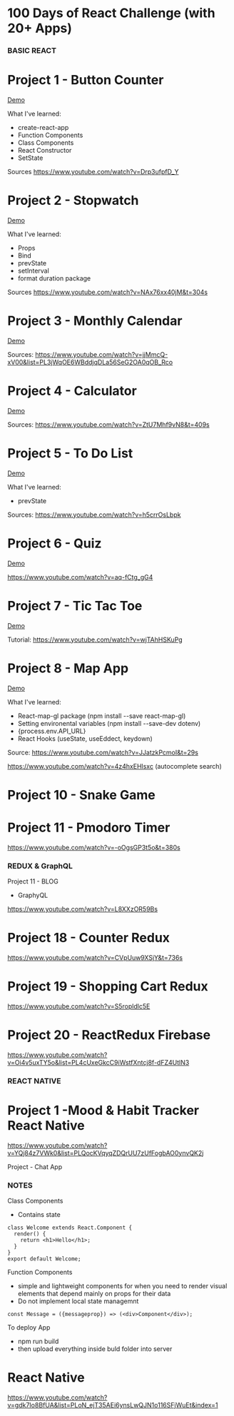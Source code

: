 # 100 Days of React Challenge (with 20+ Apps)

### BASIC REACT

Project 1 - Button Counter
==========================

[Demo](https://t2f9h.codesandbox.io/)

What I've learned:
- create-react-app
- Function Components
- Class Components
- React Constructor
- SetState

Sources
https://www.youtube.com/watch?v=Drp3ufpfD_Y


Project 2 - Stopwatch
==========================

[Demo](https://6fr6p.codesandbox.io/)

What I've learned:
- Props
- Bind
- prevState
- setInterval
- format duration package

Sources
https://www.youtube.com/watch?v=NAx76xx40jM&t=304s


Project 3 - Monthly Calendar
==========================

[Demo](https://193rm.codesandbox.io/)

Sources:
https://www.youtube.com/watch?v=jjMmcQ-xV00&list=PL3jWqOE6WBddjqDLa56SeG2OA0qOB_Rco


Project 4 - Calculator
==========================

[Demo](https://mzztr.csb.app/)

Sources:
https://www.youtube.com/watch?v=ZtU7Mhf9vN8&t=409s


Project 5  - To Do List
==========================

[Demo](https://ri74q.csb.app/)

What I've learned:
- prevState

Sources: 
https://www.youtube.com/watch?v=h5crrOsLbpk


Project 6 - Quiz
=====================

[Demo](https://bhm6v.csb.app/)

https://www.youtube.com/watch?v=aq-fCtg_gG4


Project 7 - Tic Tac Toe
=======================

[Demo](https://jyy84.csb.app/)

Tutorial: 
https://www.youtube.com/watch?v=wjTAhHSKuPg



Project 8 - Map App
==========================

[Demo](https://7s9cd.csb.app)

What I've learned:
- React-map-gl package (npm install --save react-map-gl)
- Setting environental variables (npm install --save-dev dotenv)
- {process.env.API_URL}
- React Hooks (useState, useEddect, keydown)

Source:
https://www.youtube.com/watch?v=JJatzkPcmoI&t=29s

https://www.youtube.com/watch?v=4z4hxEHlsxc (autocomplete search)


Project 10 - Snake Game
=========================


Project 11 - Pmodoro Timer
==========================

https://www.youtube.com/watch?v=-oOgsGP3t5o&t=380s




### REDUX & GraphQL

Project 11 - BLOG

- GraphyQL

https://www.youtube.com/watch?v=L8XXzOR59Bs


Project 18 - Counter Redux
==========================

https://www.youtube.com/watch?v=CVpUuw9XSjY&t=736s


Project 19 - Shopping Cart Redux
==========================

https://www.youtube.com/watch?v=S5ropldlc5E


Project 20 - ReactRedux Firebase
==========================

https://www.youtube.com/watch?v=Oi4v5uxTY5o&list=PL4cUxeGkcC9iWstfXntcj8f-dFZ4UtlN3



### REACT NATIVE

Project 1 -Mood & Habit Tracker React Native
==========================

https://www.youtube.com/watch?v=YQj84z7VWk0&list=PLQocKVqyqZDQrUU7zUfFogbAO0ynvQK2j



Project - Chat App




### NOTES

Class Components
- Contains state

```
class Welcome extends React.Component {
  render() {
    return <h1>Hello</h1>;
  }
}
export default Welcome;
```

Function Components
- simple and lightweight components for when you need to render visual elements that depend mainly on props for their data
- Do not implement local state managemnt

```
const Message = ({messageprop}) => (<div>Component</div>);
```

To deploy App

- npm run build
- then upload everything inside buld folder into server


React Native
============

https://www.youtube.com/watch?v=gdk7Io8BfUA&list=PLoN_ejT35AEi6ynsLwQJN1o116SFjWuEt&index=1
